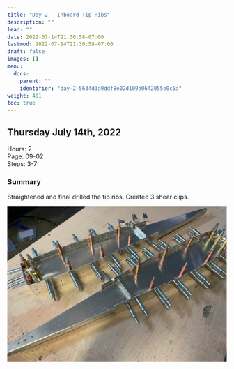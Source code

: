 ```yaml
---
title: "Day 2 - Inboard Tip Ribs"
description: ""
lead: ""
date: 2022-07-14T21:30:58-07:00
lastmod: 2022-07-14T21:30:58-07:00
draft: false
images: []
menu:
  docs:
    parent: ""
    identifier: "day-2-5634d3a9ddf8e02d109a0642055e0c5a"
weight: 401
toc: true
---
```


## Thursday July 14th, 2022

Hours: 2<br>
Page: 09-02<br>
Steps: 3-7

### Summary
Straightened and final drilled the tip ribs.  Created 3 shear clips.

![Tip ribs and shear clips](2022-07-14.jpeg)